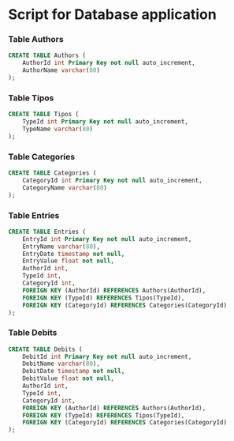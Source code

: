 # Script for Database application

### Table Authors

```sql
CREATE TABLE Authors (
	AuthorId int Primary Key not null auto_increment, 
	AuthorName varchar(80)
);
```

### Table Tipos
```sql
CREATE TABLE Tipos (
	TypeId int Primary Key not null auto_increment,
	TypeName varchar(80)
);
```

### Table Categories
```sql
CREATE TABLE Categories (
	CategoryId int Primary Key not null auto_increment,
	CategoryName varchar(80)
);
```

### Table Entries
```sql
CREATE TABLE Entries (
	EntryId int Primary Key not null auto_increment,
	EntryName varchar(80),
	EntryDate timestamp not null,
	EntryValue float not null,
	AuthorId int,
	TypeId int,
	CategoryId int,
	FOREIGN KEY (AuthorId) REFERENCES Authors(AuthorId),
	FOREIGN KEY (TypeId) REFERENCES Tipos(TypeId),
	FOREIGN KEY (CategoryId) REFERENCES Categories(CategoryId)
);
```

### Table Debits
```sql
CREATE TABLE Debits (
	DebitId int Primary Key not null auto_increment,
	DebitName varchar(80),
	DebitDate timestamp not null,
	DebitValue float not null,
	AuthorId int,
	TypeId int,
	CategoryId int,
	FOREIGN KEY (AuthorId) REFERENCES Authors(AuthorId),
	FOREIGN KEY (TypeId) REFERENCES Tipos(TypeId),
	FOREIGN KEY (CategoryId) REFERENCES Categories(CategoryId)
);
```